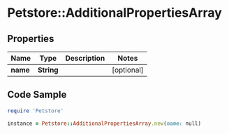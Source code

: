 # Petstore::AdditionalPropertiesArray

## Properties

Name | Type | Description | Notes
------------ | ------------- | ------------- | -------------
**name** | **String** |  | [optional] 

## Code Sample

```ruby
require 'Petstore'

instance = Petstore::AdditionalPropertiesArray.new(name: null)
```


